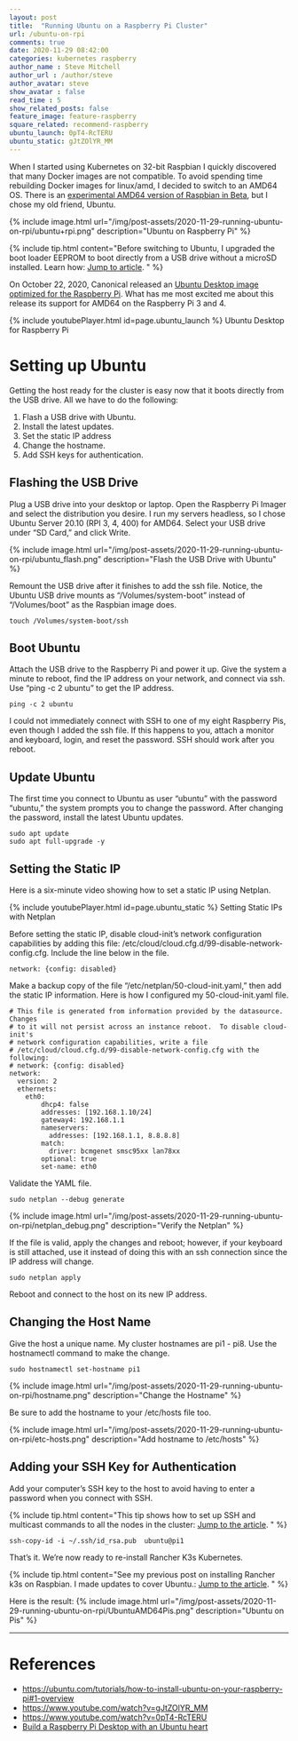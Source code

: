 ```yaml
---
layout: post
title:  "Running Ubuntu on a Raspberry Pi Cluster"
url: /ubuntu-on-rpi
comments: true
date: 2020-11-29 08:42:00
categories: kubernetes raspberry
author_name : Steve Mitchell
author_url : /author/steve
author_avatar: steve
show_avatar : false
read_time : 5
show_related_posts: false
feature_image: feature-raspberry
square_related: recommend-raspberry
ubuntu_launch: 0pT4-RcTERU
ubuntu_static: gJtZOlYR_MM
---
```

When I started using Kubernetes on 32-bit Raspbian I quickly discovered that many Docker images are not compatible. To avoid spending time rebuilding Docker images for linux/amd, I decided to switch to an AMD64 OS. There is an [experimental AMD64 version of Raspbian in Beta](https://www.raspberrypi.org/forums/viewtopic.php?t=275370), but I chose my old friend, Ubuntu.

{% include image.html url="/img/post-assets/2020-11-29-running-ubuntu-on-rpi/ubuntu+rpi.png" description="Ubuntu on Raspberry Pi" %}

{% include tip.html content="Before switching to Ubuntu, I upgraded the boot loader EEPROM to boot directly from a USB drive without a microSD installed. Learn how: <a href='/boot-from-usb'>Jump to article</a>. " %}

On October 22, 2020, Canonical released an [Ubuntu Desktop image optimized for the Raspberry Pi](http://ubuntu.com/raspberry-pi). What has me most excited me about this release its support for AMD64 on the Raspberry Pi 3 and 4.

{% include youtubePlayer.html id=page.ubuntu_launch %}
Ubuntu Desktop for Raspberry Pi

# Setting up Ubuntu

Getting the host ready for the cluster is easy now that it boots directly from the USB drive. All we have to do the following:
1. Flash a USB drive with Ubuntu.
1. Install the latest updates.
1. Set the static IP address
1. Change the hostname.
1. Add SSH keys for authentication.

## Flashing the USB Drive

Plug a USB drive into your desktop or laptop. Open the Raspberry Pi Imager and select the distribution you desire. I run my servers headless, so I chose Ubuntu Server 20.10 (RPI 3, 4, 400) for AMD64. Select your USB drive under “SD Card,” and click Write.

{% include image.html url="/img/post-assets/2020-11-29-running-ubuntu-on-rpi/ubuntu_flash.png" description="Flash the USB Drive with Ubuntu" %}

Remount the USB drive after it finishes to add the ssh file. Notice, the Ubuntu USB drive mounts as “/Volumes/system-boot” instead of “/Volumes/boot” as the Raspbian image does.

```shell
touch /Volumes/system-boot/ssh
```

## Boot Ubuntu
Attach the USB drive to the Raspberry Pi and power it up. Give the system a minute to reboot, find the IP address on your network, and connect via ssh. Use “ping -c 2 ubuntu” to get the IP address.

```shell
ping -c 2 ubuntu
```

I could not immediately connect with SSH to one of my eight Raspberry Pis, even though I added the ssh file. If this happens to you, attach a monitor and keyboard, login, and reset the password. SSH should work after you reboot.

## Update Ubuntu

The first time you connect to Ubuntu as user “ubuntu” with the password “ubuntu,” the system prompts you to change the password. After changing the password, install the latest Ubuntu updates.

```shell
sudo apt update
sudo apt full-upgrade -y
```

## Setting the Static IP

Here is a six-minute video showing how to set a static IP using Netplan.

{% include youtubePlayer.html id=page.ubuntu_static %}
Setting Static IPs with Netplan

Before setting the static IP, disable cloud-init’s network configuration capabilities by adding this file: 
/etc/cloud/cloud.cfg.d/99-disable-network-config.cfg. Include the line below in the file.

```shell
network: {config: disabled}
```

Make a backup copy of the file “/etc/netplan/50-cloud-init.yaml,” then add the static IP information. Here is how I configured my 50-cloud-init.yaml file.

```shell
# This file is generated from information provided by the datasource.  Changes
# to it will not persist across an instance reboot.  To disable cloud-init's
# network configuration capabilities, write a file
# /etc/cloud/cloud.cfg.d/99-disable-network-config.cfg with the following:
# network: {config: disabled}
network:
  version: 2
  ethernets:
    eth0:
        dhcp4: false
        addresses: [192.168.1.10/24]
        gateway4: 192.168.1.1
        nameservers:
          addresses: [192.168.1.1, 8.8.8.8]
        match:
          driver: bcmgenet smsc95xx lan78xx
        optional: true
        set-name: eth0
```

Validate the YAML file.
```shell
sudo netplan --debug generate
```
{% include image.html url="/img/post-assets/2020-11-29-running-ubuntu-on-rpi/netplan_debug.png" description="Verify the Netplan" %}

If the file is valid, apply the changes and reboot; however, if your keyboard is still attached, use it instead of doing this with an ssh connection since the IP address will change. 

```shell
sudo netplan apply
```

Reboot and connect to the host on its new IP address.

## Changing the Host Name

Give the host a unique name. My cluster hostnames are pi1 - pi8. Use the hostnamectl command to make the change.

```shell
sudo hostnamectl set-hostname pi1
```
{% include image.html url="/img/post-assets/2020-11-29-running-ubuntu-on-rpi/hostname.png" description="Change the Hostname" %}

Be sure to add the hostname to your /etc/hosts file too.

{% include image.html url="/img/post-assets/2020-11-29-running-ubuntu-on-rpi/etc-hosts.png" description="Add hostname to /etc/hosts" %}


## Adding your SSH Key for Authentication

Add your computer’s SSH key to the host to avoid having to enter a password when you connect with SSH.

{% include tip.html content="This tip shows how to set up SSH and multicast commands to all the nodes in the cluster: <a href='/how-to-multicast-commands'>Jump to the article</a>. " %}

```shell
ssh-copy-id -i ~/.ssh/id_rsa.pub  ubuntu@pi1
```

That’s it. We’re now ready to re-install Rancher K3s Kubernetes. 

{% include tip.html content="See my previous post on installing Rancher k3s on Raspbian. I made updates to cover Ubuntu.: <a href='/running-kubernetes-on-rpi'>Jump to the article</a>. " %}

Here is the result:
{% include image.html url="/img/post-assets/2020-11-29-running-ubuntu-on-rpi/UbuntuAMD64Pis.png" description="Ubuntu on Pis" %}

----
# References
* https://ubuntu.com/tutorials/how-to-install-ubuntu-on-your-raspberry-pi#1-overview
* https://www.youtube.com/watch?v=gJtZOlYR_MM
* https://www.youtube.com/watch?v=0pT4-RcTERU
* [Build a Raspberry Pi Desktop with an Ubuntu heart](https://ubuntu.com/blog/build-a-raspberry-pi-desktop-with-an-ubuntu-heart)









